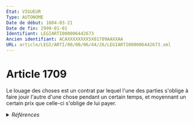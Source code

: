 ```yaml
---
État: VIGUEUR
Type: AUTONOME
Date de début: 1804-03-21
Date de fin: 2999-01-01
Identifiant: LEGIARTI000006442673
Ancien identifiant: ACAXXXXXXXX5X01709AAXXAA
URL: article/LEGI/ARTI/00/00/06/44/26/LEGIARTI000006442673.xml
---
```


<h1>Article 1709</h1>

Le louage des choses est un contrat par lequel l'une des parties s'oblige à
faire jouir l'autre d'une chose pendant un certain temps, et moyennant un
certain prix que celle-ci s'oblige de lui payer.


<details>
  <summary><em>Références</em></summary>

  <h2>Articles faisant référence à l'article</h2>
  
  <ul>
    <li>
      <a href="https://legal.tricoteuses.fr//redirection/LEGIARTI000024445293?vers=git&vers=legifrance">Code de commerce - article L239-1 AUTONOME MODIFIE, en vigueur du 2011-08-03 au 2014-12-22</a> CITATION source
    </li>
    <li>
      <a href="https://legal.tricoteuses.fr//redirection/LEGIARTI000048835271?vers=git&vers=legifrance">Code général des impôts - article 278-0 bis AUTONOME MODIFIE, en vigueur du 2024-01-01 au 2025-01-01</a> CITATION source
    </li>
    <li>
      <a href="https://legal.tricoteuses.fr//redirection/LEGIARTI000048852420?vers=git&vers=legifrance">Code général des impôts - article 278-0 bis AUTONOME VIGUEUR, en vigueur depuis le 2025-01-01</a> CITATION source
    </li>
    <li>
      <a href="https://legal.tricoteuses.fr//redirection/LEGIARTI000020639247?vers=git&vers=legifrance">Code de commerce - article L239-1 AUTONOME MODIFIE, en vigueur du 2009-05-14 au 2011-08-03</a> CITATION source
    </li>
    <li>
      <a href="https://legal.tricoteuses.fr//redirection/LEGIARTI000047110213?vers=git&vers=legifrance">Code de commerce - article L239-1 AUTONOME VIGUEUR, en vigueur depuis le 2024-09-01</a> CITATION source
    </li>
    <li>
      <a href="https://legal.tricoteuses.fr//redirection/LEGIARTI000006230182?vers=git&vers=legifrance">Code de commerce - article L239-1 AUTONOME MODIFIE, en vigueur du 2005-08-03 au 2009-05-14</a> CITATION source
    </li>
    <li>
      <a href="https://legal.tricoteuses.fr//redirection/LEGIARTI000029946636?vers=git&vers=legifrance">Code de commerce - article L239-1 AUTONOME MODIFIE, en vigueur du 2014-12-22 au 2024-09-01</a> CITATION source
    </li>
  </ul>
  
  <h2>Références faites par l'article</h2>
  
  <ul>
    <li>
      2999-01-01 CITATION cible <a href="https://legal.tricoteuses.fr//redirection/LEGIARTI000047110213?vers=git&vers=legifrance">Code de commerce - article L239-1 AUTONOME VIGUEUR, en vigueur depuis le 2024-09-01</a>
    </li>
    <li>
      2999-01-01 CITATION cible <a href="https://legal.tricoteuses.fr//redirection/LEGIARTI000048852420?vers=git&vers=legifrance">Code général des impôts - article 278-0 bis AUTONOME VIGUEUR, en vigueur depuis le 2025-01-01</a>
    </li>
    <li>
      CODIFICATION source Loi 1804-03-07
    </li>
    <li>
      CREATION source Loi 1804-03-07 promulguée le 17 mars 1804
    </li>
  </ul>
</details>
